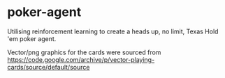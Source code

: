 # poker-agent
Utilising reinforcement learning to create a heads up, no limit, Texas Hold 'em poker agent. 

Vector/png graphics for the cards were sourced from https://code.google.com/archive/p/vector-playing-cards/source/default/source
